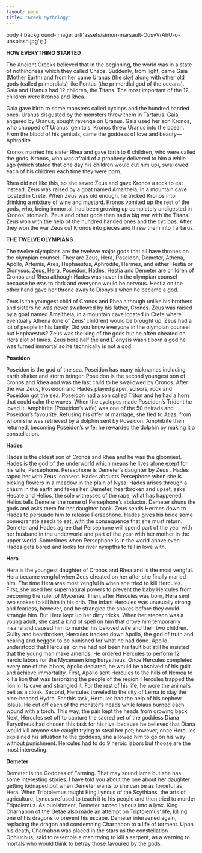 ```yaml
---
layout: page
title: "Greek Mythology"
---
```


body {
  background-image: url('assets/simon-marsault-OusvVrAhU-o-unsplash.jpg');
}
</style>
</head>
<body>

<!--
![simon-marsault-OusvVrAhU-o-unsplash](assets/simon-marsault-OusvVrAhU-o-unsplash.jpg)

Photo by <a href="https://unsplash.com/@mrtsimon?utm_source=unsplash&utm_medium=referral&utm_content=creditCopyText">Simon Marsault 🇫🇷</a> on <a href="https://unsplash.com/collections/80064827/ancient-greece?utm_source=unsplash&utm_medium=referral&utm_content=creditCopyText">Unsplash</a>

-->

**HOW EVERYTHING STARTED**

The Ancient Greeks believed that in the beginning, the world was in a state of nothingness which they called Chaos. Suddenly, from light, came Gaia (Mother Earth) and from her came Uranus (the sky) along with other old gods (called primordials) like Pontus (the primordial god of the oceans). Gaia and Uranus had 12 children, the Titans. The most important of the 12 children were Kronos and Rhea.

Gaia gave birth to some monsters called cyclops and the hundred handed ones. Uranus disgusted by the monsters threw them in Tartarus. Gaia, angered by Uranus, sought revenge on Uranus. Gaia used her son Kronos, who chopped off Uranus’ genitals. Kronos threw Uranus into the ocean. From the blood of his genitals, came the goddess of love and beauty—Aphrodite.

Kronos married his sister Rhea and gave birth to 6 children, who were called the gods. Kronos, who was afraid of a prophecy delivered to him a while ago (which stated that one day his children would cut him up), swallowed each of his children each time they were born.

Rhea did not like this, so she saved Zeus and gave Kronos a rock to eat instead. Zeus was raised by a goat named Amaltheia, in a mountain cave located in Crete. When Zeus was old enough, he tricked Kronos into drinking a mixture of wine and mustard. Kronos vomited up the rest of the gods, who, being immortal, had been growing up completely undigested in Kronos’ stomach. Zeus and other gods then had a big war with the Titans. Zeus won with the help of the hundred handed ones and the cyclops. After they won the war Zeus cut Kronos into pieces and threw them into Tartarus.

**THE TWELVE OLYMPIANS**

The twelve olympians are the twelvve major gods that all have thrones on the olympian counsel. They are Zeus, Hera, Poseidon, Demeter, Athena, Apollo, Artemis, Ares, Hephaestus, Aphrodite, Hermes, and either Hestia or Dionysus. Zeus, Hera, Poseidon, Hades, Hestia and Demeter are children of Cronos and Rhea although Hades was never in the olympian counsel because he was to dark and everyone would be nervous. Hestia on the other hand gave her throne away to Dionysis when he became a god.

Zeus is the youngest child of Cronos and Rhea although unlike his brothers and sisters he was never swallowed by his father, Cronos. Zeus was raised by a goat named Amaltheia, in a mountain cave located in Crete where eventually Athena (one of Zeus’ children) would be brought up. Zeus had a lot of people in his family. Did you know everyone in the olympian counsel but Hephaestus? Zeus was the king of the gods but he often cheated on Hera alot of times. Zeus bore half the and Dionysis wasn’t born a god he was turned immortal so he technically is not a god.

**Poseidon**

Poseidon is the god of the sea. Poseidon has many nicknames including earth shaker and storm bringer. Poseidon is the second youngest son of Cronos and Rhea and was the last child to be swallowed by Cronos. After the war Zeus, Poseidon and Hades played paper, scisors, rock and Poseidon got the sea. Poseidon had a son called Triton and he had a horn that could calm the waves. When the cyclopes made Poseidon’s Trident he loved it. Amphitrite (Poseidon’s wife) was one of the 50 neirads and Poseidon’s favourite. Refusing his offer of marriage, she fled to Atlas, from whom she was retrieved by a dolphin sent by Poseidon. Amphitrite then returned, becoming Poseidon’s wife; he rewarded the dolphin by making it a constellation.

**Hades**

Hades is the oldest son of Cronos and Rhea and he was the gloomiest. Hades is the god of the underworld which means he lives alone exept for his wife, Persephone. Persephone is Demeter’s daughter by Zeus . Hades raped her with Zeus’ consent. Hades abducts Persephone when she is picking flowers in a meadow in the plain of Nysa. Hades arises through a chasm in the earth and takes her. Demeter, heartbroken and upset, asks Hecate and Helios, the sole witnesses of the rape, what has happened. Helios tells Demeter the name of Persephone’s abductor. Demeter shuns the gods and asks them for her daughter back. Zeus sends Hermes down to Hades to persuade him to release Persephone. Hades gives his bride some pomegranate seeds to eat, with the consequence that she must return. Demeter and Hades agree that Persephone will spend part of the year with her husband in the underworld and part of the year with her mother in the upper world. Sometimes when Persephone is in the world above even Hades gets bored and looks for river nympths to fall in love with.

**Hera**

Hera is the youngest daughter of Cronos and Rhea and is the most vengful. Hera became vengful when Zeus cheated on her after she finally maried him. The time Hera was most vengful is when she tried to kill Hercules. First, she used her supernatural powers to prevent the baby Hercules from becoming the ruler of Mycenae. Then, after Hercules was born, Hera sent two snakes to kill him in his crib. The infant Hercules was unusually strong and fearless, however, and he strangled the snakes before they could strangle him. But Hera kept up her dirty tricks. When her stepson was a young adult, she cast a kind of spell on him that drove him temporarily insane and caused him to murder his beloved wife and their two children. Guilty and heartbroken, Hercules tracked down Apollo, the god of truth and healing and begged to be punished for what he had done. Apollo understood that Hercules’ crime had not been his fault but still he insisted that the young man make amends. He ordered Hercules to perform 12 heroic labors for the Mycenaen king Eurystheus. Once Hercules completed every one of the labors, Apollo declared, he would be absolved of his guilt and achieve immortality. First, Apollo sent Hercules to the hills of Nemea to kill a lion that was terrorizing the people of the region. Hercules trapped the lion in its cave and strangled it. For the rest of his life, he wore the animal’s pelt as a cloak. Second, Hercules traveled to the city of Lerna to slay the nine-headed Hydra. For this task, Hercules had the help of his nephew Iolaus. He cut off each of the monster’s heads while Iolaus burned each wound with a torch. This way, the pair kept the heads from growing back. Next, Hercules set off to capture the sacred pet of the goddess Diana Eurystheus had chosen this task for his rival because he believed that Diana would kill anyone she caught trying to steal her pet; however, once Hercules explained his situation to the goddess, she allowed him to go on his way without punishment. Hercules had to do 9 heroic labors but thoose are the most interesting.

**Demeter**

Demeter is the Goddess of Farming. That may sound lame but she has some interesting stories. I have told you about the one about her daughter getting kidnaped but when Demeter wants to she can be as forceful as Hera. When Triptolemus taught King Lyncus of the Scythians, the arts of agriculture, Lyncus refused to teach it to his people and then tried to murder Triptolemus. As punishment, Demeter turned Lyncus into a lynx. King Charnabon of the Getae also made an attempt on Triptolemus’ life, killing one of his dragons to prevent his escape. Demeter intervened again, replacing the dragon and condemning Charnabon to a life of torment. Upon his death, Charnabon was placed in the stars as the constellation Ophiuchus, said to resemble a man trying to kill a serpent, as a warning to mortals who would think to betray those favoured by the gods.

<!--
☯️

### (f) markdown

Syntax highlighted code block example
```markdown
blah blah blah
```

# Header 1
## Header 2
### Header 3

- Bulleted
- List

1. Numbered
2. List

**Bold** and _Italic_ and `Code` text

[Link](url) and ![Image](src)

-->
